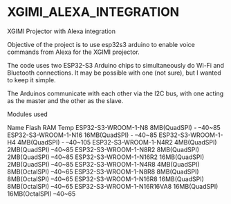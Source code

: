 # XGIMI_ALEXA_INTEGRATION
XGIMI Projector with Alexa integration

Objective of the project is to use esp32s3 arduino to enable voice commands from Alexa for the XGIMI projector. 

The code uses two ESP32-S3 Arduino chips to simultaneously do Wi-Fi and Bluetooth connections. It may be possible with one (not sure), but I wanted to keep it simple.

The Arduinos communicate with each other via the I2C bus, with one acting as the master and the other as the slave.



Modules used


Name                        Flash           RAM             Temp
 ESP32-S3-WROOM-1-N8        8MB(QuadSPI)    -               –40~85
 ESP32-S3-WROOM-1-N16       16MB(QuadSPI)   -               –40~85
 ESP32-S3-WROOM-1-H4        4MB(QuadSPI)    -               –40~105
 ESP32-S3-WROOM-1-N4R2      4MB(QuadSPI)    2MB(QuadSPI)    –40~85
 ESP32-S3-WROOM-1-N8R2      8MB(QuadSPI)    2MB(QuadSPI)    –40~85
 ESP32-S3-WROOM-1-N16R2     16MB(QuadSPI)   2MB(QuadSPI)    –40~85
 ESP32-S3-WROOM-1-N4R8      4MB(QuadSPI)    8MB(OctalSPI)   –40~65
 ESP32-S3-WROOM-1-N8R8      8MB(QuadSPI)    8MB(OctalSPI)   –40~65
 ESP32-S3-WROOM-1-N16R8     16MB(QuadSPI)   8MB(OctalSPI)   –40~65
 ESP32-S3-WROOM-1-N16R16VA8 16MB(QuadSPI)   16MB(OctalSPI)   –40~65
